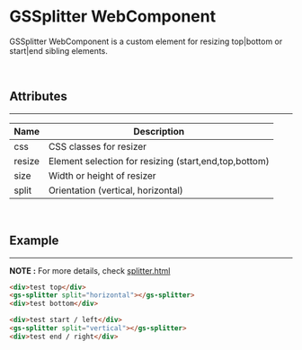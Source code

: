 # GSSplitter WebComponent

GSSplitter WebComponent is a custom element for resizing top|bottom or start|end sibling elements.

<br>

## Attributes
---

| Name               | Description                                                   |
|--------------------|---------------------------------------------------------------|
| css                | CSS classes for resizer                                       |
| resize             | Element selection for resizing (start,end,top,bottom)         |
| size               | Width or height of resizer                                    |
| split              | Orientation (vertical, horizontal)                            |

<br>

## Example
---

**NOTE :** 
For more details, check [splitter.html](../../demos/splitter.html)

```html
<div>test top</div>
<gs-splitter split="horizontal"></gs-splitter>
<div>test bottom</div>
```

```html
<div>test start / left</div>
<gs-splitter split="vertical"></gs-splitter>
<div>test end / right</div>
```
